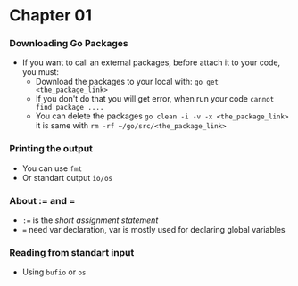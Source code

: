 # Chapter 01
### Downloading Go Packages
- If you want to call an external packages, before attach it to your code, you must:
  - Download the packages to your local with:
    ``` go get <the_package_link> ```
  - If you don't do that you will get error, when run your code
    ``` cannot find package .... ```
  - You can delete the packages
    ``` go clean -i -v -x <the_package_link> ```
    it is same with
    ``` rm -rf ~/go/src/<the_package_link> ```

### Printing the output
- You can use ```fmt```
- Or standart output ```io/os```

### About := and =
- ```:=``` is the *short assignment statement*
- ```=``` need var declaration, var is mostly used for declaring global variables

### Reading from standart input
- Using ```bufio``` or ```os```